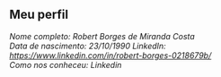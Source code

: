 Meu perfil
-------

**Nome completo:* Robert Borges de Miranda Costa*   
**Data de nascimento:* 23/10/1990*
**LinkedIn:* https://www.linkedin.com/in/robert-borges-0218679b/*    
**Como nos conheceu:* Linkedin*   
